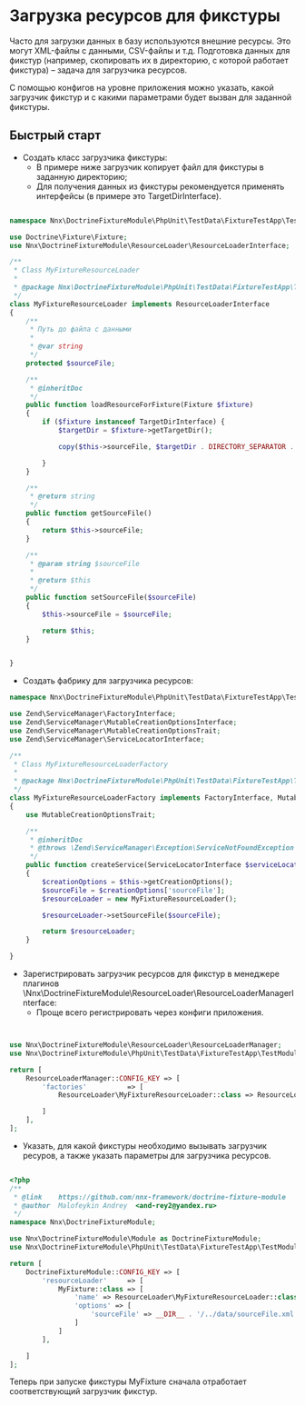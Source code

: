 # Загрузка ресурсов для фикстуры

Часто для загрузки данных в базу используются внешние ресурсы. Это могут XML-файлы с данными, CSV-файлы и т.д.
Подготовка данных для фикстур (например, скопировать их в директорию, с которой работает фикстура) – задача для загрузчика
ресурсов.

С помощью конфигов на уровне приложения можно указать, какой загрузчик фикстур и с какими параметрами будет вызван
для заданной фикстуры.
 
## Быстрый старт

- Создать класс загрузчика фикстуры:
    - В примере ниже загрузчик копирует файл для фикстуры в заданную директорию;
    - Для получения данных из фикстуры рекомендуется применять интерфейсы (в примере это TargetDirInterface).

```php

namespace Nnx\DoctrineFixtureModule\PhpUnit\TestData\FixtureTestApp\TestModule1\ResourceLoader;

use Doctrine\Fixture\Fixture;
use Nnx\DoctrineFixtureModule\ResourceLoader\ResourceLoaderInterface;

/**
 * Class MyFixtureResourceLoader
 *
 * @package Nnx\DoctrineFixtureModule\PhpUnit\TestData\FixtureTestApp\TestModule1\ResourceLoader
 */
class MyFixtureResourceLoader implements ResourceLoaderInterface
{
    /**
     * Путь до файла с данными
     *
     * @var string
     */
    protected $sourceFile;

    /**
     * @inheritDoc
     */
    public function loadResourceForFixture(Fixture $fixture)
    {
        if ($fixture instanceof TargetDirInterface) {
            $targetDir = $fixture->getTargetDir();

            copy($this->sourceFile, $targetDir . DIRECTORY_SEPARATOR . basename($this->sourceFile));

        }
    }

    /**
     * @return string
     */
    public function getSourceFile()
    {
        return $this->sourceFile;
    }

    /**
     * @param string $sourceFile
     *
     * @return $this
     */
    public function setSourceFile($sourceFile)
    {
        $this->sourceFile = $sourceFile;

        return $this;
    }


}


```

- Создать фабрику для загрузчика ресурсов:

```php
namespace Nnx\DoctrineFixtureModule\PhpUnit\TestData\FixtureTestApp\TestModule1\ResourceLoader;

use Zend\ServiceManager\FactoryInterface;
use Zend\ServiceManager\MutableCreationOptionsInterface;
use Zend\ServiceManager\MutableCreationOptionsTrait;
use Zend\ServiceManager\ServiceLocatorInterface;

/**
 * Class MyFixtureResourceLoaderFactory
 *
 * @package Nnx\DoctrineFixtureModule\PhpUnit\TestData\FixtureTestApp\TestModule1\ResourceLoader
 */
class MyFixtureResourceLoaderFactory implements FactoryInterface, MutableCreationOptionsInterface
{
    use MutableCreationOptionsTrait;

    /**
     * @inheritDoc
     * @throws \Zend\ServiceManager\Exception\ServiceNotFoundException
     */
    public function createService(ServiceLocatorInterface $serviceLocator)
    {
        $creationOptions = $this->getCreationOptions();
        $sourceFile = $creationOptions['sourceFile'];
        $resourceLoader = new MyFixtureResourceLoader();

        $resourceLoader->setSourceFile($sourceFile);

        return $resourceLoader;
    }

}

```

- Зарегистрировать загрузчик ресурсов для фикстур в менеджере плагинов \Nnx\DoctrineFixtureModule\ResourceLoader\ResourceLoaderManagerInterface:
    - Проще всего регистрировать через конфиги приложения.
    
```php


use Nnx\DoctrineFixtureModule\ResourceLoader\ResourceLoaderManager;
use Nnx\DoctrineFixtureModule\PhpUnit\TestData\FixtureTestApp\TestModule1\ResourceLoader;

return [
    ResourceLoaderManager::CONFIG_KEY => [
        'factories'          => [
            ResourceLoader\MyFixtureResourceLoader::class => ResourceLoader\MyFixtureResourceLoaderFactory::class

        ]
    ],
];


```

- Указать, для какой фикстуры необходимо вызывать загрузчик ресуров, а также указать параметры для загрузчика ресурсов.

```php

<?php
/**
 * @link    https://github.com/nnx-framework/doctrine-fixture-module
 * @author  Malofeykin Andrey  <and-rey2@yandex.ru>
 */
namespace Nnx\DoctrineFixtureModule;

use Nnx\DoctrineFixtureModule\Module as DoctrineFixtureModule;
use Nnx\DoctrineFixtureModule\PhpUnit\TestData\FixtureTestApp\TestModule1\ResourceLoader;

return [
    DoctrineFixtureModule::CONFIG_KEY => [
        'resourceLoader'     => [
            MyFixture::class => [
                'name' => ResourceLoader\MyFixtureResourceLoader::class,
                'options' => [
                    'sourceFile' => __DIR__ . '/../data/sourceFile.xml'
                ]
            ]
        ],

    ]
];

```

Теперь при запуске фикстуры MyFixture сначала отработает соответствующий загрузчик фикстур.
